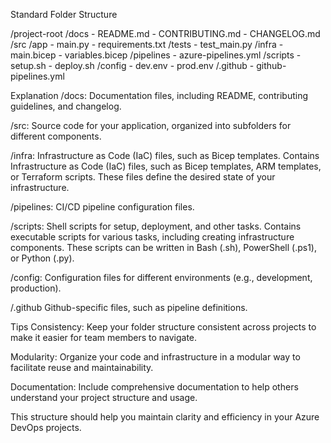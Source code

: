 Standard Folder Structure

/project-root
  /docs
    - README.md
    - CONTRIBUTING.md
    - CHANGELOG.md
  /src
    /app
      - main.py
      - requirements.txt
    /tests
      - test_main.py
  /infra
    - main.bicep
    - variables.bicep
  /pipelines
    - azure-pipelines.yml
  /scripts
    - setup.sh
    - deploy.sh
  /config
    - dev.env
    - prod.env
  /.github
    - github-pipelines.yml

Explanation
/docs: Documentation files, including README, contributing guidelines, and changelog.

/src: Source code for your application, organized into subfolders for different components.

/infra: Infrastructure as Code (IaC) files, such as Bicep templates. Contains Infrastructure as Code (IaC) files, such as Bicep templates, ARM templates, or Terraform scripts. These files define the desired state of your infrastructure.

/pipelines: CI/CD pipeline configuration files.

/scripts: Shell scripts for setup, deployment, and other tasks. Contains executable scripts for various tasks, including creating infrastructure components. These scripts can be written in Bash (.sh), PowerShell (.ps1), or Python (.py).

/config: Configuration files for different environments (e.g., development, production).

/.github Github-specific files, such as pipeline definitions.

Tips
Consistency: Keep your folder structure consistent across projects to make it easier for team members to navigate.

Modularity: Organize your code and infrastructure in a modular way to facilitate reuse and maintainability.

Documentation: Include comprehensive documentation to help others understand your project structure and usage.

This structure should help you maintain clarity and efficiency in your Azure DevOps projects.